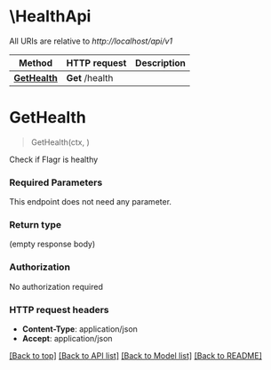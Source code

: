 # \HealthApi

All URIs are relative to *http://localhost/api/v1*

Method | HTTP request | Description
------------- | ------------- | -------------
[**GetHealth**](HealthApi.md#GetHealth) | **Get** /health | 


# **GetHealth**
> GetHealth(ctx, )


Check if Flagr is healthy

### Required Parameters
This endpoint does not need any parameter.

### Return type

 (empty response body)

### Authorization

No authorization required

### HTTP request headers

 - **Content-Type**: application/json
 - **Accept**: application/json

[[Back to top]](#) [[Back to API list]](../README.md#documentation-for-api-endpoints) [[Back to Model list]](../README.md#documentation-for-models) [[Back to README]](../README.md)

